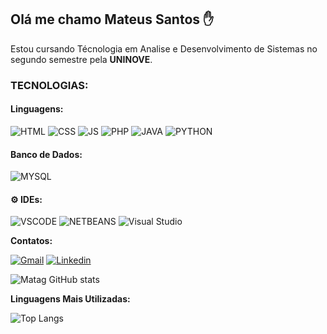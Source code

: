 ## Olá me chamo Mateus Santos ✋

Estou cursando Técnologia em Analise e Desenvolvimento de Sistemas no segundo semestre pela __UNINOVE__.


### __TECNOLOGIAS:__

#### Linguagens:

![HTML](https://img.shields.io/badge/HTML5-E34F26?style=for-the-badge&logo=html5&logoColor=white
)
![CSS](https://img.shields.io/badge/CSS3-1572B6?style=for-the-badge&logo=css3&logoColor=white)
![JS](https://img.shields.io/badge/JavaScript-323330?style=for-the-badge&logo=javascript&logoColor=F7DF1E)
![PHP](	https://img.shields.io/badge/PHP-777BB4?style=for-the-badge&logo=php&logoColor=white)
![JAVA](https://img.shields.io/badge/Java-ED8B00?style=for-the-badge&logo=openjdk&logoColor=white)
![PYTHON](https://img.shields.io/badge/Python-14354C?style=for-the-badge&logo=python&logoColor=white)


#### Banco de Dados:

![MYSQL](https://img.shields.io/badge/MySQL-00000F?style=for-the-badge&logo=mysql&logoColor=white)



#### ⚙️ __IDEs:__ 


![VSCODE](https://img.shields.io/badge/Visual_Studio_Code-0078D4?style=for-the-badge&logo=visual%20studio%20code&logoColor=white)
![NETBEANS](https://img.shields.io/badge/NetBeansIDE-1B6AC6.svg?style=for-the-badge&logo=apache-netbeans-ide&logoColor=white)
![Visual Studio](https://img.shields.io/badge/Visual%20Studio-5C2D91.svg?style=for-the-badge&logo=visual-studio&logoColor=white)


__Contatos:__

[![Gmail](https://img.shields.io/badge/Gmail-D14836?style=for-the-badge&logo=gmail&logoColor=white
)](mateussantos212@gmail.com)
[![Linkedin](https://img.shields.io/badge/LinkedIn-0077B5?style=for-the-badge&logo=linkedin&logoColor=white
)](linkedin.com/in/mateus-santos-73a115187/)


![Matag GitHub stats](https://github-readme-stats.vercel.app/api?username=Matag-e&show_icons=true&theme=transparent)


__Linguagens Mais Utilizadas:__

![Top Langs](https://github-readme-stats.vercel.app/api/top-langs/?username=Matag-E&size_weight=0.5&count_weight=0.5)
